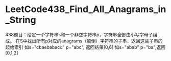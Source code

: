 # LeetCode438_Find_All_Anagrams_in_String
438题目：给定一个字符串s和一个非空字符串p，字符串全部由小写字母子组成。     在S中找出所有p对应的anagrams（颠倒）字符串的子串，返回这些子串的起始索引     如s="cbaebabacd"  p="abc", 返回结果[0,6]     如s="abab" p="ba",返回[0,1,2]
